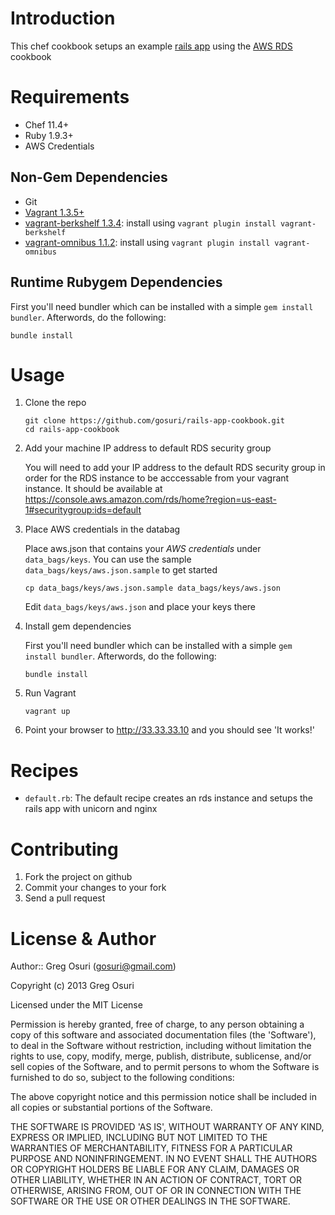 # Introduction

This chef cookbook setups an example [rails app](https://github.com/gosuri/rails-app) using the [AWS RDS](https://github.com/gosuri/aws-rds-cookbook) cookbook

# Requirements

* Chef 11.4+
* Ruby 1.9.3+
* AWS Credentials

## Non-Gem Dependencies

* Git
* [Vagrant 1.3.5+](http://www.vagrantup.com)
* [vagrant-berkshelf 1.3.4](https://github.com/berkshelf/vagrant-berkshelf): install using `vagrant plugin install vagrant-berkshelf`
* [vagrant-omnibus 1.1.2](https://github.com/schisamo/vagrant-omnibus): install using `vagrant plugin install vagrant-omnibus`

## Runtime Rubygem Dependencies

First you'll need bundler which can be installed with a simple `gem install bundler`. Afterwords, do the following:

```
bundle install
```

# Usage

1. Clone the repo

   ```
   git clone https://github.com/gosuri/rails-app-cookbook.git
   cd rails-app-cookbook
   ```

2. Add your machine IP address to default RDS security group

   You will need to add your IP address to the default RDS security group in order for the RDS instance to be acccessable from your vagrant instance. It should be available at https://console.aws.amazon.com/rds/home?region=us-east-1#securitygroup:ids=default

3. Place AWS credentials in the databag

   Place aws.json that contains your *AWS credentials* under ```data_bags/keys```. You can use the sample ```data_bags/keys/aws.json.sample``` to get started

   ```
   cp data_bags/keys/aws.json.sample data_bags/keys/aws.json 
   ```

   Edit ```data_bags/keys/aws.json``` and place your keys there

4. Install gem dependencies

   First you'll need bundler which can be installed with a simple `gem install bundler`. Afterwords, do the following:

   ```
   bundle install
   ```

5. Run Vagrant

   ```
   vagrant up
   ```

6. Point your browser to http://33.33.33.10 and you should see 'It works!'

# Recipes

* ```default.rb```: The default recipe creates an rds instance and setups the rails app with unicorn and nginx

# Contributing

1. Fork the project on github
2. Commit your changes to your fork
3. Send a pull request

# License & Author

Author:: Greg Osuri (<gosuri@gmail.com>)

Copyright (c) 2013 Greg Osuri 

Licensed under the MIT License

Permission is hereby granted, free of charge, to any person obtaining a copy of this software and associated documentation files (the 'Software'), to deal in the Software without restriction, including without limitation the rights to use, copy, modify, merge, publish, distribute, sublicense, and/or sell copies of the Software, and to
permit persons to whom the Software is furnished to do so, subject to the following conditions:

The above copyright notice and this permission notice shall be included in all copies or substantial portions of the Software.

THE SOFTWARE IS PROVIDED 'AS IS', WITHOUT WARRANTY OF ANY KIND, EXPRESS OR IMPLIED, INCLUDING BUT NOT LIMITED TO THE WARRANTIES OF MERCHANTABILITY, FITNESS FOR A PARTICULAR PURPOSE AND NONINFRINGEMENT.  IN NO EVENT SHALL THE AUTHORS OR COPYRIGHT HOLDERS BE LIABLE FOR ANY CLAIM, DAMAGES OR OTHER LIABILITY, WHETHER IN AN ACTION OF CONTRACT, TORT OR OTHERWISE, ARISING FROM, OUT OF OR IN CONNECTION WITH THE SOFTWARE OR THE USE OR OTHER DEALINGS IN THE SOFTWARE.
